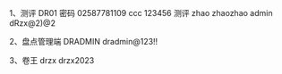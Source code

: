 1、测评
DR01 密码 02587781109
ccc 123456 测评
zhao zhaozhao
admin dRzx@2)@2

2、盘点管理端
 DRADMIN dradmin@123!!
 
3、卷王 
drzx drzx2023